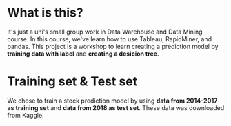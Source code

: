 # What is this?
It's just a uni's small group work in Data Warehouse and Data Mining course.
In this course, we've learn how to use Tableau, RapidMiner, and pandas.
This project is a workshop to learn creating a prediction model by **training data with label** and **creating a desicion tree**.

# Training set & Test set
We chose to train a stock prediction model by using **data from 2014-2017 as training set** and **data from 2018 as test set**.
These data was downloaded from Kaggle.
